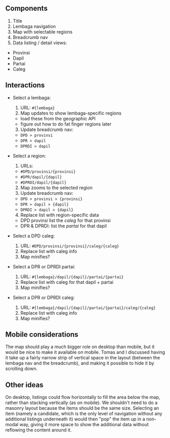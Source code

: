 ## Components

1. Title
2. Lembaga navigation
3. Map with selectable regions
4. Breadcrumb nav
5. Data listing / detail views:
  * Provinsi
  * Dapil
  * Partai
  * Caleg

## Interactions

* Select a lembaga:
  1. URL: `#{lembaga}`
  2. Map updates to show lembaga-specific regions
    * load these from the geographic API
    * figure out how to do fat finger regions later
  3. Update breadcrumb nav:
    * `DPD > provinsi`
    * `DPR > dapil`
    * `DPRDI > dapil`

* Select a region:
  1. URLs:
    * `#DPD/provinsi/{provinsi}`
    * `#DPR/dapil/{dapil}`
    * `#DPRDI/dapil/{dapil}`
  2. Map zooms to the selected region
  3. Update breadcrumb nav:
    * `DPD > provinsi > {provinsi}`
    * `DPR > dapil > {dapil}`
    * `DPRDI > dapil > {dapil}`
  4. Replace list with region-specific data
    * DPD provinsi list the *caleg* for that provinsi
    * DPR & DPRDI: list the *partai* for that dapil

* Select a DPD caleg:
  1. URL: `#DPD/provinsi/{provinsi}/caleg/{caleg}`
  2. Replace list with caleg info
  3. Map minifies?

* Select a DPR or DPRDI partai:
  1. URL: `#{lembaga}/dapil/{dapil}/partai/{partai}`
  2. Replace list with caleg for that dapil + partai
  3. Map minifies?

* Select a DPR or DPRDI caleg:
  1. URL: `#{lembaga}/dapil/{dapil}/partai/{partai}/caleg/{caleg}`
  2. Replace list with caleg info
  3. Map minifies?

## Mobile considerations
The map should play a much bigger role on desktop than mobile, but it would be
nice to make it available on mobile. Tomas and I discussed having it take up a
fairly narrow strip of vertical space in the layout (between the lembaga nav
and the breadcrumb), and making it possible to hide it by scrolling down.

## Other ideas
On desktop, listings could flow horizontally to fill the area below the map,
rather than stacking vertically (as on mobile). We shouldn't need to do a
masonry layout because the items should be the same size. Selecting an item
(namely a candidate, which is the only level of navigation without any
additional listings underneath it) would then "pop" the item up in a non-modal
way, giving it more space to show the additional data without reflowing the
content around it.
